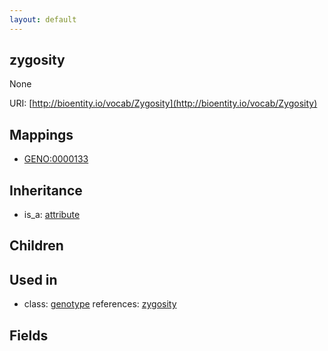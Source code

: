 ```yaml
---
layout: default
---
```


## zygosity


None

URI: [http://bioentity.io/vocab/Zygosity](http://bioentity.io/vocab/Zygosity)
## Mappings

 * [GENO:0000133](http://purl.obolibrary.org/obo/GENO_0000133)

## Inheritance

 *  is_a: [attribute](Attribute.html)

## Children


## Used in

 *  class: [genotype](Genotype.html) references: [zygosity](Zygosity.html)

## Fields

